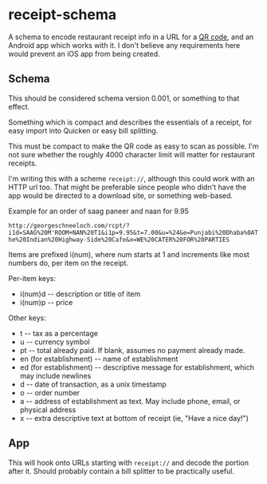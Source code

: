 receipt-schema
==============

A schema to encode restaurant receipt info in a URL for a [QR code](http://en.wikipedia.org/wiki/QR_code), and an Android app which works with it. I don't believe any requirements here would prevent an iOS app from being created.

Schema
------

This should be considered schema version 0.001, or something to that effect.

Something which is compact and describes the essentials of a receipt, for easy import into Quicken or easy bill splitting.

This must be compact to make the QR code as easy to scan as possible. I'm not sure whether the roughly 4000 character limit will matter for restaurant receipts.

I'm writing this with a scheme `receipt://`, although this could work with an HTTP url too. That might be preferable since people who didn't have the app would be directed to a download site, or something web-based.

Example for an order of saag paneer and naan for 9.95

`http://georgeschneeloch.com/rcpt/?i1d=SAAG%20M'ROOM+NAN%20T1&i1p=9.95&t=7.00&u=%24&e=Punjabi%20Dhaba%0AThe%20Indian%20Highway-Side%20Cafe&x=WE%20CATER%20FOR%20PARTIES`

Items are prefixed i(num), where num starts at 1 and increments like most numbers do, per item on the receipt.

Per-item keys:

- i(num)d -- description or title of item
- i(num)p -- price

Other keys:

- t -- tax as a percentage
- u -- currency symbol
- pt -- total already paid. If blank, assumes no payment already made.
- en (for establishment) -- name of establishment
- ed (for establishment) -- descriptive message for establishment, which may include newlines
- d -- date of transaction, as a unix timestamp
- o -- order number
- a -- address of establishment as text. May include phone, email, or physical address
- x -- extra descriptive text at bottom of receipt (ie, "Have a nice day!")

App
---

This will hook onto URLs starting with `receipt://` and decode the portion after it. Should probably contain a bill splitter to be practically useful.